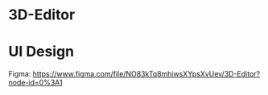 # 3D-Editor
# UI Design
Figma: https://www.figma.com/file/NO83kTq8mhiwsXYpsXvUev/3D-Editor?node-id=0%3A1
